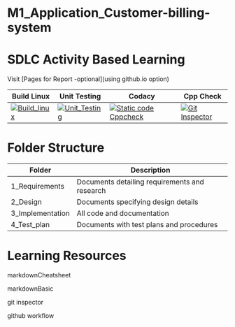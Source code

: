 # M1_Application_Customer-billing-system

# SDLC Activity Based Learning
Visit [Pages for Report -optional](using github.io option)

| Build Linux                                                                                                                                                                                                | Unit Testing                                                                                                                                                                                                  | Codacy                                                                                                                                                                                                                                                                                 | Cpp Check                                                                                                                                                                                                     |
| ---------------------------------------------------------------------------------------------------------------------------------------------------------------------------------------------------------- | ------------------------------------------------------------------------------------------------------------------------------------------------------------------------------------------------------------- | -------------------------------------------------------------------------------------------------------------------------------------------------------------------------------------------------------------------------------------------------------------------------------------- | ------------------------------------------------------------------------------------------------------------------------------------------------------------------------------------------------------------- |
| [![Build_linux](https://github.com/lokesh4309/M1_Application_Customer-billing-system/actions/workflows/build_linux.yml/badge.svg)](https://github.com/lokesh4309/M1_Application_Customer-billing-system/actions/workflows/build_linux.yml) | [![Unit_Testing](https://github.com/lokesh4309/M1_Application_Customer-billing-system/actions/workflows/unity.yml/badge.svg)](https://github.com/lokesh4309/M1_Application_Customer-billing-system/actions/workflows/unity.yml) | [![Static code Cppcheck](https://github.com/lokesh4309/M1_Application_Customer-billing-system/actions/workflows/cppcheck.yml/badge.svg)](https://github.com/lokesh4309/M1_Application_Customer-billing-system/actions/workflows/cppcheck.yml) | [![Git Inspector](https://github.com/lokesh4309/M1_Application_Customer-billing-system/actions/workflows/gitinspector.yml/badge.svg)](https://github.com/lokesh4309/M1_Application_Customer-billing-system/actions/workflows/gitinspector.yml) |

# Folder Structure

|Folder	         |Description                                               |
|----------------|----------------------------------------------------------|
|1_Requirements  |Documents detailing requirements and research             |
|2_Design      	 |Documents specifying design details                       |
|3_Implementation|All code and documentation                                |
|4_Test_plan	 |Documents with test plans and procedures                 |

# Learning Resources
markdownCheatsheet

markdownBasic

git inspector

github workflow
